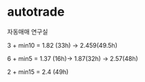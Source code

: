 # autotrade
자동매매 연구실

3 + min10 = 1.82 (33h) -> 2.459(49.5h)

6 + min5 = 1.37 (16h)-> 1.87(32h) -> 2.57(48h)

2 + min15 = 2.4 (49h)
